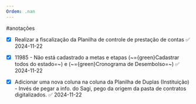 ```yaml
---
Ordem: .nan
---
```


#anotações 
- [x] Realizar a fiscalização da Planilha de controle de prestação de contas ✅ 2024-11-22
- [x] 11985 - Não está cadastrado a metas e etapas (~={green}Cadastrar todos do estado=~) e (~={green}Cronograma de Desembolso=~) ✅ 2024-11-22
- [x] Adicionar uma nova coluna na coluna da Planilha de Duplas (Instituição) - Invés de pegar a info. do Sagi, pego da origem da pasta de contratos digitalizados. ✅ 2024-11-22

